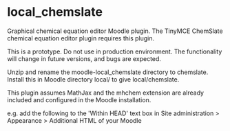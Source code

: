 local_chemslate
==============

Graphical chemical equation editor Moodle plugin. The TinyMCE ChemSlate chemical equation editor plugin requires this plugin.

This is a prototype. Do not use in production environment. The functionality will change in future versions, and bugs are expected.

Unzip and rename the moodle-local_chemslate directory to chemslate. Install this in Moodle directory local/ to give local/chemslate.

This plugin assumes MathJax and the mhchem extension are already included and configured in the Moodle installation.

e.g. add the following to the 'Within HEAD' text box in Site administration > Appearance > Additional HTML of your Moodle

<script type="text/x-mathjax-config">
MathJax.Hub.Config({
 TeX: {extensions: ["mhchem.js"]},
});
</script>
<script type="text/javascript" src="http://cdn.mathjax.org/mathjax/latest/MathJax.js?config=TeX-AMS-MML_HTMLorMML"></script>
